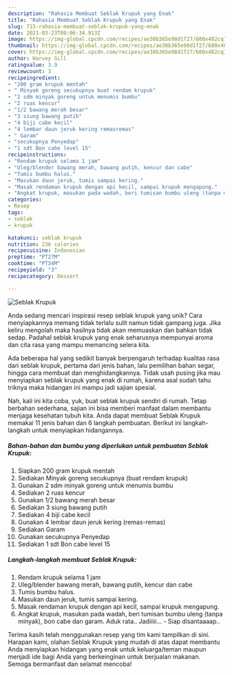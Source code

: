 ```yaml
---
description: "Rahasia Membuat Seblak Krupuk yang Enak"
title: "Rahasia Membuat Seblak Krupuk yang Enak"
slug: 715-rahasia-membuat-seblak-krupuk-yang-enak
date: 2021-03-23T00:06:34.913Z
image: https://img-global.cpcdn.com/recipes/ae30b365e98d1f27/680x482cq70/seblak-krupuk-foto-resep-utama.jpg
thumbnail: https://img-global.cpcdn.com/recipes/ae30b365e98d1f27/680x482cq70/seblak-krupuk-foto-resep-utama.jpg
cover: https://img-global.cpcdn.com/recipes/ae30b365e98d1f27/680x482cq70/seblak-krupuk-foto-resep-utama.jpg
author: Harvey Gill
ratingvalue: 3.9
reviewcount: 3
recipeingredient:
- "200 gram krupuk mentah"
- " Minyak goreng secukupnya buat rendam krupuk"
- "2 sdm minyak goreng untuk menumis bumbu"
- "2 ruas kencur"
- "1/2 bawang merah besar"
- "3 siung bawang putih"
- "4 biji cabe kecil"
- "4 lembar daun jeruk kering remasremas"
- " Garam"
- "secukupnya Penyedap"
- "1 sdt Bon cabe level 15"
recipeinstructions:
- "Rendam krupuk selama 1 jam"
- "Uleg/blender bawang merah, bawang putih, kencur dan cabe"
- "Tumis bumbu halus."
- "Masukan daun jeruk, tumis sampai kering."
- "Masak rendaman krupuk dengan api kecil, sampai krupuk mengapung."
- "Angkat krupuk, masukan pada wadah, beri tumisan bumbu uleng (tanpa minyak), bon cabe dan garam. Aduk rata.. Jadiiiii...  Siap disantaaaap.."
categories:
- Resep
tags:
- seblak
- krupuk

katakunci: seblak krupuk 
nutrition: 236 calories
recipecuisine: Indonesian
preptime: "PT27M"
cooktime: "PT34M"
recipeyield: "3"
recipecategory: Dessert

---
```



![Seblak Krupuk](https://img-global.cpcdn.com/recipes/ae30b365e98d1f27/680x482cq70/seblak-krupuk-foto-resep-utama.jpg)

Anda sedang mencari inspirasi resep seblak krupuk yang unik? Cara menyiapkannya memang tidak terlalu sulit namun tidak gampang juga. Jika keliru mengolah maka hasilnya tidak akan memuaskan dan bahkan tidak sedap. Padahal seblak krupuk yang enak seharusnya mempunyai aroma dan cita rasa yang mampu memancing selera kita.

Ada beberapa hal yang sedikit banyak berpengaruh terhadap kualitas rasa dari seblak krupuk, pertama dari jenis bahan, lalu pemilihan bahan segar, hingga cara membuat dan menghidangkannya. Tidak usah pusing jika mau menyiapkan seblak krupuk yang enak di rumah, karena asal sudah tahu triknya maka hidangan ini mampu jadi sajian spesial.




Nah, kali ini kita coba, yuk, buat seblak krupuk sendiri di rumah. Tetap berbahan sederhana, sajian ini bisa memberi manfaat dalam membantu menjaga kesehatan tubuh kita. Anda dapat membuat Seblak Krupuk memakai 11 jenis bahan dan 6 langkah pembuatan. Berikut ini langkah-langkah untuk menyiapkan hidangannya.

<!--inarticleads1-->

##### Bahan-bahan dan bumbu yang diperlukan untuk pembuatan Seblak Krupuk:

1. Siapkan 200 gram krupuk mentah
1. Sediakan  Minyak goreng secukupnya (buat rendam krupuk)
1. Gunakan 2 sdm minyak goreng untuk menumis bumbu
1. Sediakan 2 ruas kencur
1. Gunakan 1/2 bawang merah besar
1. Sediakan 3 siung bawang putih
1. Sediakan 4 biji cabe kecil
1. Gunakan 4 lembar daun jeruk kering (remas-remas)
1. Sediakan  Garam
1. Gunakan secukupnya Penyedap
1. Sediakan 1 sdt Bon cabe level 15




<!--inarticleads2-->

##### Langkah-langkah membuat Seblak Krupuk:

1. Rendam krupuk selama 1 jam
1. Uleg/blender bawang merah, bawang putih, kencur dan cabe
1. Tumis bumbu halus.
1. Masukan daun jeruk, tumis sampai kering.
1. Masak rendaman krupuk dengan api kecil, sampai krupuk mengapung.
1. Angkat krupuk, masukan pada wadah, beri tumisan bumbu uleng (tanpa minyak), bon cabe dan garam. Aduk rata.. Jadiiiii...  - Siap disantaaaap..




Terima kasih telah menggunakan resep yang tim kami tampilkan di sini. Harapan kami, olahan Seblak Krupuk yang mudah di atas dapat membantu Anda menyiapkan hidangan yang enak untuk keluarga/teman maupun menjadi ide bagi Anda yang berkeinginan untuk berjualan makanan. Semoga bermanfaat dan selamat mencoba!
